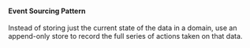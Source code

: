 #### Event Sourcing Pattern 

Instead of storing just the current state of the data in a domain, use an append-only store to record the full series of actions taken on that data. 